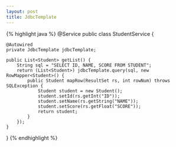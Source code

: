 ```yaml
---
layout: post
title: JdbcTemplate
---
```


{% highlight java %}
@Service
public class StudentService {

    @Autowired
    private JdbcTemplate jdbcTemplate;

    public List<Student> getList() {
        String sql = "SELECT ID, NAME, SCORE FROM STUDENT";
        return (List<Student>) jdbcTemplate.query(sql, new RowMapper<Student>() {
            public Student mapRow(ResultSet rs, int rowNum) throws SQLException {
                Student student = new Student();
                student.setId(rs.getInt("ID"));
                student.setName(rs.getString("NAME"));
                student.setScore(rs.getFloat("SCORE"));
                return student;
            }
        });
    }
}
{% endhighlight %}